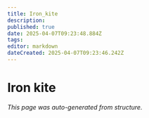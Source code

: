 ```yaml
---
title: Iron_kite
description: 
published: true
date: 2025-04-07T09:23:48.884Z
tags: 
editor: markdown
dateCreated: 2025-04-07T09:23:46.242Z
---
```


# Iron kite

*This page was auto-generated from structure.*